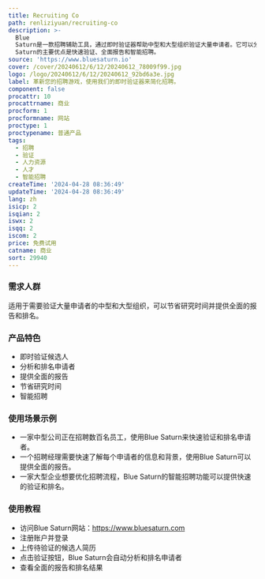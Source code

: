 ```yaml
---
title: Recruiting Co
path: renliziyuan/recruiting-co
description: >-
  Blue
  Saturn是一款招聘辅助工具，通过即时验证器帮助中型和大型组织验证大量申请者。它可以分析数百个申请者的信息，在不到1分钟内提供全面的报告和排名。Blue
  Saturn的主要优点是快速验证、全面报告和智能招聘。
source: 'https://www.bluesaturn.io'
cover: /cover/20240612/6/12/20240612_78009f99.jpg
logo: /logo/20240612/6/12/20240612_92bd6a3e.jpg
label: 革新您的招聘游戏，使用我们的即时验证器来简化招聘。
component: false
procattr: 10
procattrname: 商业
procform: 1
procformname: 网站
proctype: 1
proctypename: 普通产品
tags:
  - 招聘
  - 验证
  - 人力资源
  - 人才
  - 智能招聘
createTime: '2024-04-28 08:36:49'
updateTime: '2024-04-28 08:36:49'
lang: zh
isicp: 2
isqian: 2
iswx: 2
isqq: 2
iscom: 2
price: 免费试用
catname: 商业
sort: 29940
---
```




### 需求人群
适用于需要验证大量申请者的中型和大型组织，可以节省研究时间并提供全面的报告和排名。

### 产品特色
- 即时验证候选人
- 分析和排名申请者
- 提供全面的报告
- 节省研究时间
- 智能招聘

### 使用场景示例
- 一家中型公司正在招聘数百名员工，使用Blue Saturn来快速验证和排名申请者。
- 一个招聘经理需要快速了解每个申请者的信息和背景，使用Blue Saturn可以提供全面的报告。
- 一家大型企业想要优化招聘流程，Blue Saturn的智能招聘功能可以提供快速的验证和排名。

### 使用教程
- 访问Blue Saturn网站：https://www.bluesaturn.com
- 注册账户并登录
- 上传待验证的候选人简历
- 点击验证按钮，Blue Saturn会自动分析和排名申请者
- 查看全面的报告和排名结果

  

